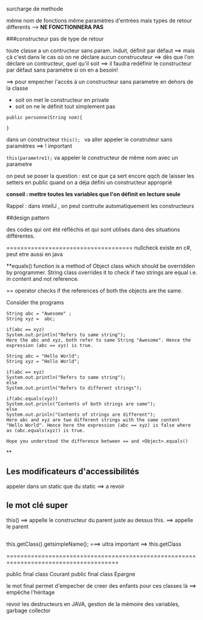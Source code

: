 surcharge de methode

même nom de fonctions même paramètres d'entrées mais types de retour differents --> **NE FONCTIONNERA PAS**

###constructeur
pas de type de retour 

toute classe a un contructeur sans param. induit, définit par défaut
==> mais çà c'est dans le cas où on ne déclare aucun construcuteur
==> dès que l'on déclare un contructeur, quel qu'il soit
==> il faudra redéfinir le constructeur par défaut sans paramètre si on en a besoin!

==> pour empecher l'accès à un constructeur sans parametre en dehors de la classe

+ soit on met le constructeur en private
+ soit on ne le définit tout simplement pas






```
public personne(String nom){
    
}
```

dans un constructeur
``
this(); 
``
va aller appeler le construteur sans paramètres ==> ! important



``
this(parametre1);
``
va appeler le constructeur de même nom avec un parametre



on peut se poser la question : est ce que ça sert encore qqch de laisser les setters en public
quand on a déja défini un constructeur approprié

**conseil : mettre toutes les variables que l'on définit en lecture seule**

Rappel : dans intelIJ , on peut contruite automatiquement les constructeurs


##design pattern

des codes qui ont été réfléchis et qui sont utilisés dans des situations différentes.

====================================
nullcheck existe en c#, peut etre aussi en java



**equals() function is a method of Object class which should be overridden by programmer. String class overrides it to check if two strings are equal i.e. in content and not reference.

== operator checks if the references of both the objects are the same.

Consider the programs
```
String abc = "Awesome" ;
String xyz =  abc;

if(abc == xyz)
System.out.println("Refers to same string");
Here the abc and xyz, both refer to same String "Awesome". Hence the expression (abc == xyz) is true.

String abc = "Hello World";
String xyz = "Hello World";

if(abc == xyz)
System.out.println("Refers to same string");
else
System.out.println("Refers to different strings");

if(abc.equals(xyz))
System.out.prinln("Contents of both strings are same");
else
System.out.prinln("Contents of strings are different");
Here abc and xyz are two different strings with the same content "Hello World". Hence here the expression (abc == xyz) is false where as (abc.equals(xyz)) is true.

Hope you understood the difference between == and <Object>.equals()

```
**


## Les modificateurs d'accessibilités

appeler dans un static que du static ==> a revoir 

## le mot clé super

this() ==> appelle le constructeur du parent juste au dessus
this.  ==> appelle le parent



##
this.getClass().getsimpleName(); ===> ultra important ==> this.getClass

======================================================================================


public final class Courant
public final class Epargne

le mot final permet d'empecher de creer des enfants pour ces classes là ==> empêche l'héritage


revoir les destructeurs en JAVA, gestion de la mémoire des variables, garbage collector


